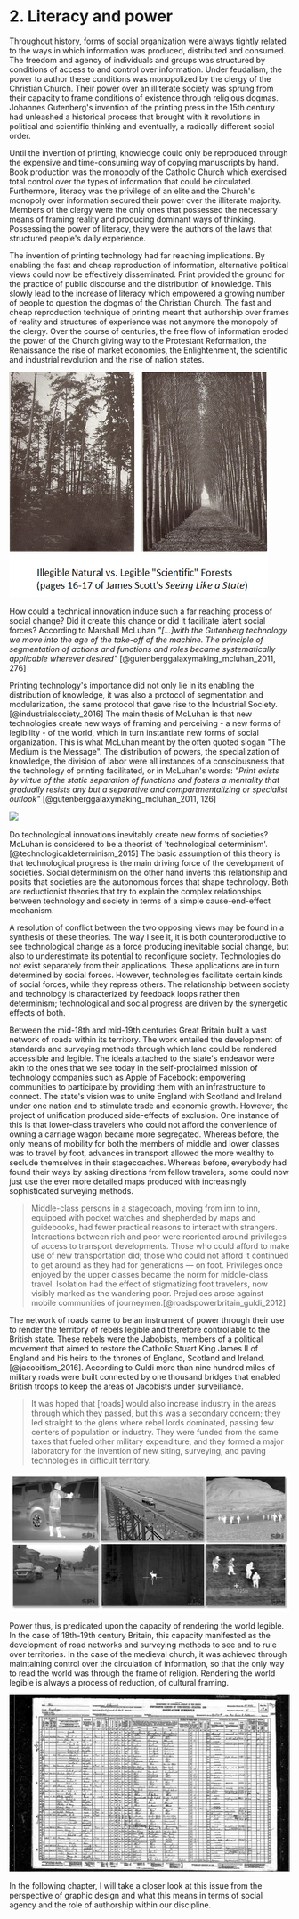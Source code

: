 


# 2. Literacy and power

<span class='social-organization literacy agency authorship power print control'>Throughout history, forms of social organization were always tightly related to the ways in which information was produced, distributed and consumed. The freedom and agency of individuals and groups was structured by conditions of access to and control over information. Under feudalism, the power to author these conditions was monopolized by the clergy of the Christian Church. Their power over an illiterate society was sprung from their capacity to frame conditions of existence through religious dogmas. Johannes Gutenberg's invention of the printing press in the 15th century had unleashed a historical process that brought with it revolutions in political and scientific thinking and eventually, a radically different social order.</span>

<span class="print knowledge information literacy control frame-of-representation">Until the invention of printing, knowledge could only be reproduced through the expensive and time-consuming way of copying manuscripts by hand. Book production was the monopoly of the Catholic Church which exercised total control over the types of information that could be circulated. Furthermore, literacy was the privilege of an elite and the Church's monopoly over information secured their power over the illiterate majority. Members of the clergy were the only ones that possessed the necessary means of framing reality and producing dominant ways of thinking. Possessing the power of literacy, they were the authors of the laws that structured people's daily experience.</span>

<span class="print public knowledge literacy frame-of-representation authorship information">The invention of printing technology had far reaching implications. By enabling the fast and cheap reproduction of information, alternative political views could now be effectively disseminated. Print provided the ground for the practice of public discourse and the distribution of knowledge. This slowly lead to the increase of literacy which empowered a growing number of people to question the dogmas of the Christian Church. The fast and cheap reproduction technique of printing meant that authorship over frames of reality and structures of experience was not anymore the monopoly of the clergy. Over the course of centuries, the free flow of information eroded the power of the Church giving way to the Protestant Reformation, the Renaissance the rise of market economies, the Enlightenment, the scientific and industrial revolution and the rise of nation states.</span>


![](../imgs/scottForestry.jpg)


<span class="machine segmentation action system">How could a technical innovation induce such a far reaching process of social change? Did it create this change or did it facilitate latent social forces? According to Marshall McLuhan *"[...]with the Gutenberg technology we move into the age of the take-off of the machine. The principle of segmentation of actions and functions and roles became systematically applicable wherever desired"* [@gutenberggalaxymaking_mcluhan_2011, 276]</span>

<span class="knowledge distribution protocol segmentation legibility frame-of-representation social-organization print">Printing technology's importance did not only lie in its enabling the distribution of knowledge, it was also a protocol of segmentation and modularization, the same protocol that gave rise to the Industrial Society. [@industrialsociety_2016] The main thesis of McLuhan is that new technologies create new ways of framing and perceiving - a new forms of legibility - of the world, which in turn instantiate new forms of social organization. This is what McLuhan meant by the often quoted slogan "The Medium is the Message". The distribution of powers, the specialization of knowledge, the division of labor were all instances of a consciousness that the technology of printing facilitated, or in McLuhan's words: *"Print exists by virtue of the static separation of functions and fosters a mentality that gradually resists any but a separative and compartmentalizing or specialist outlook"* [@gutenberggalaxymaking_mcluhan_2011, 126]</span>

![](../imgs/agriculture_mexico.jpg)

<span class="determinism reduction theory complexity social-development">Do technological innovations inevitably create new forms of societies? McLuhan is considered to be a theorist of 'technological determinism'.[@technologicaldeterminism_2015] The basic assumption of this theory is that technological progress is the main driving force of the development of societies. Social determinism on the other hand inverts this relationship and posits that societies are the autonomous forces that shape technology. Both are reductionist theories that try to explain the complex relationships between technology and society in terms of a simple cause-end-effect mechanism.</span>

<span class="determinism social-development">A resolution of conflict between the two opposing views may be found in a synthesis of these theories. The way I see it, it is both counterproductive to see technological change as a force producing inevitable social change, but also to underestimate its potential to reconfigure society. Technologies do not exist separately from their applications. These applications are in turn determined by social forces. However, technologies facilitate certain kinds of social forces, while they repress others. The relationship between society and technology is characterized by feedback loops rather then determinism; technological and social progress are driven by the synergetic effects of both.</span>

<span class="network infrastructure territory state ideals participation segmentation legibility">Between the mid-18th and mid-19th centuries Great Britain built a vast network of roads within its territory. The work entailed the development of standards and surveying methods through which land could be rendered accessible and legible. The ideals attached to the state's endeavor were akin to the ones that we see today in the self-proclaimed mission of technology companies such as Apple of Facebook: empowering communities to participate by providing them with an infrastructure to connect. The state's vision was to unite England with Scotland and Ireland under one nation and to stimulate trade and economic growth. However, the project of unification produced side-effects of exclusion. One instance of this is that lower-class travelers who could not afford the convenience of owning a carriage wagon became more segregated. Whereas before, the only means of mobility for both the members of middle and lower classes was to travel by foot, advances in transport allowed the more wealthy to seclude themselves in their stagecoaches. Whereas before, everybody had found their ways by asking directions from fellow travelers, some could now just use the ever more detailed maps produced with increasingly sophisticated surveying methods.</span>

> Middle-class persons in a stagecoach, moving from inn to inn, equipped with pocket watches and shepherded by maps and guidebooks, had fewer practical reasons to interact with strangers. Interactions between rich and poor were reoriented around privileges of access to transport developments. Those who could afford to make use of new transportation did; those who could not afford it continued to get around as they had for generations — on foot. Privileges once enjoyed by the upper classes became the norm for middle-class travel. Isolation had the effect of stigmatizing foot travelers, now visibly marked as the wandering poor. Prejudices arose against mobile communities of journeymen.[@roadspowerbritain_guldi_2012]

<span class="network territory state control legibility">The network of roads came to be an instrument of power through their use to render the territory of rebels legible and therefore controllable to the British state. These rebels were the Jabobists, members of a political movement that aimed to restore the Catholic Stuart King James II of England and his heirs to the thrones of England, Scotland and Ireland.[@jacobitism_2016]. According to Guldi more than nine hundred miles of military roads were built connected by one thousand bridges that enabled British troops to keep the areas of Jacobists under surveillance.</span>

> It was hoped that [roads] would also increase industry in the areas through which they passed, but this was a secondary concern; they led straight to the glens where rebel lords dominated, passing few centers of population or industry. They were funded from the same taxes that fueled other military expenditure, and they formed a major laboratory for the invention of new siting, surveying, and paving technologies in difficult territory.

![](../imgs/infrared.jpg)

<span class="conclusion legibility power network reduction frame-of-representation">Power thus, is predicated upon the capacity of rendering the world legible. In the case of 18th-19th century Britain, this capacity manifested as the development of road networks and surveying methods to see and to rule over territories. In the case of the medieval church, it was achieved through maintaining control over the circulation of information, so that the only way to read the world was through the frame of religion. Rendering the world legible is always a process of reduction, of cultural framing.</span>


![](../imgs/us_census.jpg)

In the following chapter, I will take a closer look at this issue from the perspective of graphic design and what this means in terms of social agency and the role of authorship within our discipline.
